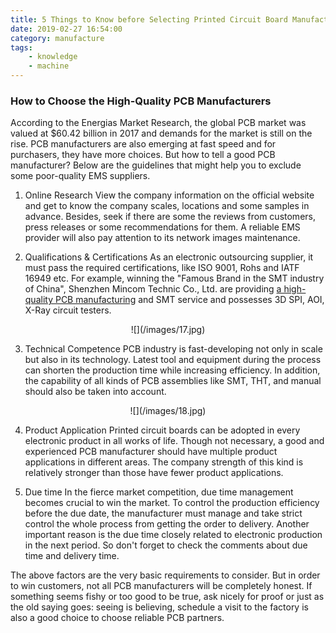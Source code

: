```yaml
---
title: 5 Things to Know before Selecting Printed Circuit Board Manufacturers
date: 2019-02-27 16:54:00
category: manufacture
tags:
	- knowledge
	- machine
---
```


### How to Choose the High-Quality PCB Manufacturers

According to the Energias Market Research, the global PCB market was valued at $60.42 billion in 2017 and demands for the market is still on the rise. PCB manufacturers are also emerging at fast speed and for purchasers, they have more choices. But how to tell a good PCB manufacturer? Below are the guidelines that might help you to exclude some poor-quality EMS suppliers.

1. Online Research 
View the company information on the official website and get to know the company scales, locations and some samples in advance. Besides, seek if there are some the reviews from customers, press releases or some recommendations for them. A reliable EMS provider will also pay attention to its network images maintenance.

2. Qualifications & Certifications
As an electronic outsourcing supplier, it must pass the required certifications, like ISO 9001, Rohs and IATF 16949 etc. For example, winning the "Famous Brand in the SMT industry of China", Shenzhen Mincom Technic Co., Ltd. are providing [a high-quality PCB manufacturing](https://www.k-pcba.com/) and SMT service and possesses 3D SPI, AOI, X-Ray circuit testers.

<center>
![](/images/17.jpg)
</center>

<!-- more -->

3. Technical Competence
PCB industry is fast-developing not only in scale but also in its technology. Latest tool and equipment during the process can shorten the production time while increasing efficiency. In addition, the capability of all kinds of PCB assemblies like SMT, THT, and manual should also be taken into account.

<center>
![](/images/18.jpg)
</center>

4. Product Application
Printed circuit boards can be adopted in every electronic product in all works of life. Though not necessary, a good and experienced PCB manufacturer should have multiple product applications in different areas. The company strength of this kind is relatively stronger than those have fewer product applications.

5. Due time
In the fierce market competition, due time management becomes crucial to win the market. To control the production efficiency before the due date, the manufacturer must manage and take strict control the whole process from getting the order to delivery. Another important reason is the due time closely related to electronic production in the next period. So don't forget to check the comments about due time and delivery time.

The above factors are the very basic requirements to consider. But in order to win customers, not all PCB manufacturers will be completely honest. If something seems fishy or too good to be true, ask nicely for proof or just as the old saying goes: seeing is believing, schedule a visit to the factory is also a good choice to choose reliable PCB partners.
